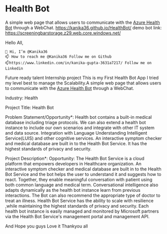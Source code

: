 # Health Bot 

A simple web page that allows users to communicate with the [Azure Health Bot](https://azure.microsoft.com/en-us/services/bot-services/health-bot/) through a WebChat.
https://kanika36.github.io/HealthBot/ 
demo bot link: https://screeningbarstorage.z29.web.core.windows.net/

Hello All,

    👋 Hi, I’m @Kanika36 
    📫 How to reach me @Kanika36 Follow me on Github
    📫https://www.linkedin.com/in/kanika-gupta-3631a7217/ Follow me on Linkedin


Future ready talent Internship project
This is my First Health Bot App I tried my level best to manage the Scalability.A simple web page that allows users to communicate with the [Azure Health Bot](https://azure.microsoft.com/en-us/services/bot-services/health-bot/) through a WebChat.

Industry:
Health

Project Title:
Health Bot

Problem Statement/Opportunity*:
Health bot contains a built-in medical database including triage protocols.
We can also extend a health bot instance to include our own scenarios and integrate with other IT system and data source.
Integration with Language Understanding Intelligent Service(LUIS) and other cognitive services.
An interactive symptom checker and medical database are built in to the Health Bot Service.
It has the highest standards of privacy and security.

Project Description*:
Opportunity: The Health Bot Service is a cloud platform that empowers developers in Healthcare organization. An interactive symptom checker and medical database are built in to the Health Bot Service and the bot helps the user to understand it and suggests how to react. Together, they enable meaningful conversation with patient using both common language and medical term. Conversational intelligence also adapts dynamically as the health bot instance learn from previous interactions. The Bot can also recommend the appropriate type of doctor to treat an illness. Health Bot Service has the ability to scale with resilience ,while maintaining the highest standards of privacy and security. Each health bot  instance is easily managed and monitored by Microsoft partners via the Health Bot Service's management portal and management API. 


And Hope you guys Love it
Thankyou all 
